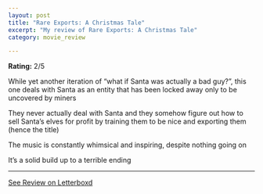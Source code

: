 ```yaml
---
layout: post
title: "Rare Exports: A Christmas Tale"
excerpt: "My review of Rare Exports: A Christmas Tale"
category: movie_review

---
```


**Rating:** 2/5

While yet another iteration of “what if Santa was actually a bad guy?”, this one deals with Santa as an entity that has been locked away only to be uncovered by miners

They never actually deal with Santa and they somehow figure out how to sell Santa’s elves for profit by training them to be nice and exporting them (hence the title)

The music is constantly whimsical and inspiring, despite nothing going on

It’s a solid build up to a terrible ending

<hr>

[See Review on Letterboxd](https://boxd.it/1v93eP)
